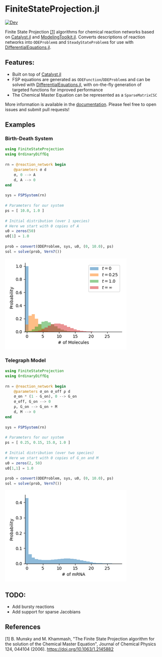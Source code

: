 # FiniteStateProjection.jl

[![Dev](https://img.shields.io/badge/docs-dev-blue.svg)](https://kaandocal.github.io/FiniteStateProjection.jl/dev/)

Finite State Projection [[1]](#1)  algorithms for chemical reaction networks based on [Catalyst.jl](https://github.com/SciML/Catalyst.jl) and [ModelingToolkit.jl](https://github.com/SciML/ModelingToolkit.jl). Converts descriptions of reaction networks into `ODEProblem`s and `SteadyStateProblem`s for use with [DifferentialEquations.jl](https://github.com/SciML/DifferentialEquations.jl).

## Features:
- Built on top of [Catalyst.jl](https://github.com/SciML/Catalyst.jl)
- FSP equations are generated as `ODEFunction`/`ODEProblem`s and can be solved with [DifferentialEquations.jl](https://github.com/SciML/DifferentialEquations.jl), with on-the-fly generation of targeted functions for improved performance
- The Chemical Master Equation can be represented as a `SparseMatrixCSC`

More information is available in the [documentation](https://kaandocal.github.io/FiniteStateProjection.jl/dev/). Please feel free to open issues and submit pull requests! 

## Examples
### Birth-Death System
```julia
using FiniteStateProjection
using OrdinaryDiffEq

rn = @reaction_network begin
    @parameters σ d
    σ, 0 --> A
    d, A --> 0
end

sys = FSPSystem(rn)

# Parameters for our system
ps = [ 10.0, 1.0 ]

# Initial distribution (over 1 species)
# Here we start with 0 copies of A
u0 = zeros(50)
u0[1] = 1.0 

prob = convert(ODEProblem, sys, u0, (0, 10.0), ps)
sol = solve(prob, Vern7())
```
![Visualisation](docs/src/assets/birth_death.png)

### Telegraph Model
```julia
using FiniteStateProjection
using OrdinaryDiffEq

rn = @reaction_network begin
    @parameters σ_on σ_off ρ d
    σ_on * (1 - G_on), 0 --> G_on
    σ_off, G_on --> 0
    ρ, G_on --> G_on + M
    d, M --> 0
end

sys = FSPSystem(rn)

# Parameters for our system
ps = [ 0.25, 0.15, 15.0, 1.0 ]

# Initial distribution (over two species)
# Here we start with 0 copies of G_on and M
u0 = zeros(2, 50)
u0[1,1] = 1.0

prob = convert(ODEProblem, sys, u0, (0, 10.0), ps)
sol = solve(prob, Vern7())
```
![Visualisation](docs/src/assets/telegraph.png)

## TODO:
- Add bursty reactions
- Add support for sparse Jacobians

## References

<a id="1">[1]</a> B. Munsky and M. Khammash, "The Finite State Projection algorithm for the solution of the Chemical Master Equation", Journal of Chemical Physics 124, 044104 (2006). https://doi.org/10.1063/1.2145882
